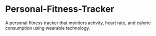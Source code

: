# Personal-Fitness-Tracker
A personal fitness tracker that monitors activity, heart rate, and calorie consumption using wearable technology.
